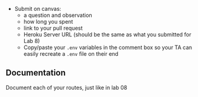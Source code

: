 * Submit on canvas:
  * a question and observation
  * how long you spent
  * link to your pull request
  * Heroku Server URL (should be the same as what you submitted for Lab 8)
  * Copy/paste your `.env` variables in the comment box so your TA can easily recreate a `.env` file on their end

## Documentation
Document each of your routes, just like in lab 08

